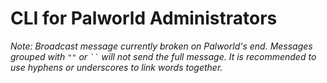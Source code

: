 # CLI for Palworld Administrators
 _Note: Broadcast message currently broken on Palworld's end. Messages grouped with `""` or ` `` ` will not send the full message. It is recommended to use hyphens or underscores to link words together._